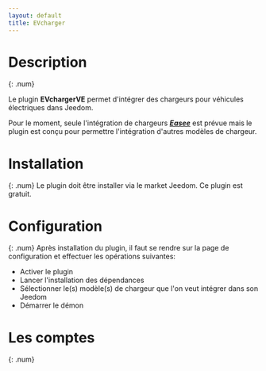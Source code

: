 ```yaml
---
layout: default
title: EVcharger
---
```

# Description
{: .num}

Le plugin **EVchargerVE** permet d'intégrer des chargeurs pour véhicules électriques dans Jeedom.

Pour le moment, seule l'intégration de chargeurs ***[Easee](http://easee.com)*** est prévue mais le plugin est conçu pour permettre l'intégration d'autres modèles de chargeur.

# Installation
{: .num}
Le plugin doit être installer via le market Jeedom. Ce plugin est gratuit.

# Configuration
{: .num}
Après installation du plugin, il faut se rendre sur la page de configuration et effectuer les opérations suivantes: 
+ Activer le plugin
+ Lancer l'installation des dépendances
+ Sélectionner le(s) modèle(s) de chargeur que l'on veut intégrer dans son Jeedom
+ Démarrer le démon

# Les comptes 
{: .num}
